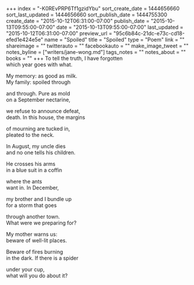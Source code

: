 +++
index = "-K0REvPRP6Tf1gzidYbu"
sort_create_date = 1444656660
sort_last_updated = 1444656660
sort_publish_date = 1444755300
create_date = "2015-10-12T06:31:00-07:00"
publish_date = "2015-10-13T09:55:00-07:00"
date = "2015-10-13T09:55:00-07:00"
last_updated = "2015-10-12T06:31:00-07:00"
preview_url = "95c6b84c-21dc-e73c-cd18-efed1e424e5e"
name = "Spoiled"
title = "Spoiled"
type = "Poem"
link = ""
shareimage = ""
twitterauto = ""
facebookauto = ""
make_image_tweet = ""
notes_byline = ["writers/jane-wong.md"]
tags_notes = ""
notes_about = ""
books = ""
+++
To tell the truth, I have forgotten<br>
which year goes with what. 

My memory: as good as milk.<br>
My family: spoiled through 

and through. Pure as mold<br>
on a September nectarine, 

we refuse to announce defeat,<br>
death. In this house, the margins 

of mourning are tucked in,<br>
pleated to the neck. 

In August, my uncle dies<br>
and no one tells his children. 

He crosses his arms<br>
in a blue suit in a coffin 

where the ants<br>
want in. In December, 

my brother and I bundle up<br>
for a storm that goes 

through another town.<br>
What were we preparing for? 

My mother warns us:<br>
beware of well-lit places. 

Beware of fires burning<br> 
in the dark. If there is a spider 

under your cup,<br>
what will you do about it?